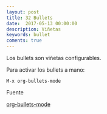 ```yaml
---
layout: post
title: 32 Bullets
date:  2017-05-13 00:00:00 
description: Viñetas 
keywords: bullet
coments: true
---
```



Los bullets son viñetas configurables.

Para activar los bullets a mano:

```
M-x org-bullets-mode
```

Fuente

[org-bullets-mode](https://github.com/sabof/org-bullets)
